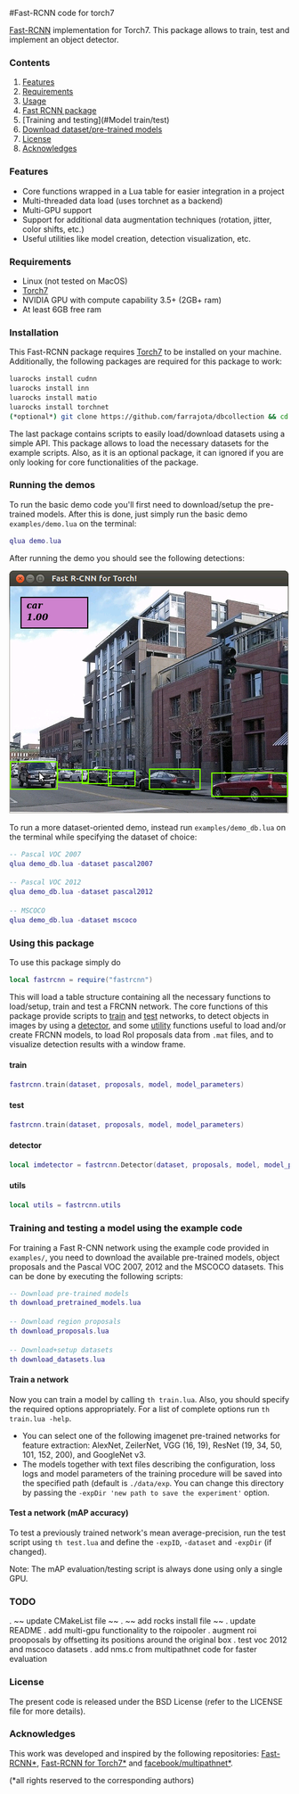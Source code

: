 #Fast-RCNN code for torch7

[Fast-RCNN](https://github.com/rbgirshick/fast-rcnn) implementation for Torch7. This package allows to train, test and implement an object detector.


### Contents
1. [Features](#features)
1. [Requirements](#requirements)
3. [Usage](#usage)
3. [Fast RCNN package](#package)
4. [Training and testing](#Model train/test)
5. [Download dataset/pre-trained models](#Downloads)
5. [License](#License)
5. [Acknowledges](#acknowledges)

### Features
- Core functions wrapped in a Lua table for easier integration in a project
- Multi-threaded data load (uses torchnet as a backend)
- Multi-GPU support
- Support for additional data augmentation techniques (rotation, jitter, color shifts, etc.)
- Useful utilities like model creation, detection visualization, etc.


### Requirements

- Linux (not tested on MacOS)
- [Torch7](http://torch.ch/docs/getting-started.html)
- NVIDIA GPU with compute capability 3.5+ (2GB+ ram)
- At least 6GB free ram


### Installation

This Fast-RCNN package requires [Torch7](http://torch.ch/docs/getting-started.html) to be installed on your machine. Additionally, the following packages are required for this package to work:

```bash
luarocks install cudnn
luarocks install inn
luarocks install matio
luarocks install torchnet
(*optional*) git clone https://github.com/farrajota/dbcollection && cd dbcollection && luarocks make
```

The last package contains scripts to easily load/download datasets using a simple API. This package allows to load the necessary datasets for the example scripts. Also, as it is an optional package, it can ignored if you are only looking for core functionalities of the package.

### Running the demos

To run the basic demo code you'll first need to download/setup the pre-trained models. After this is done, just simply run the basic demo `examples/demo.lua` on the terminal:
```lua
qlua demo.lua
```

After running the demo you should see the following detections:

![alt text](data/demo/demo_detections.png "Detections with AlexNet")

To run a more dataset-oriented demo, instead run `examples/demo_db.lua` on the terminal while specifying the dataset of choice:

```lua
-- Pascal VOC 2007
qlua demo_db.lua -dataset pascal2007

-- Pascal VOC 2012
qlua demo_db.lua -dataset pascal2012

-- MSCOCO
qlua demo_db.lua -dataset mscoco
```

### Using this package

To use this package simply do 
```lua
local fastrcnn = require("fastrcnn")
```
This will load a table structure containing all the necessary functions to load/setup, train and test a FRCNN network. The core functions of this package provide scripts to [train](#train) and [test](#test) networks, to detect objects in images by using a [detector](#detector), and some [utility](#utils) functions useful to load and/or create FRCNN models, to load RoI proposals data from `.mat` files, and to visualize detection results with a window frame. 

<a name="train"></a>
#### train ####
```lua
fastrcnn.train(dataset, proposals, model, model_parameters)
```
<a name="test"></a>
#### test ####
```lua
fastrcnn.train(dataset, proposals, model, model_parameters)
```
<a name="detector"></a>
#### detector ####
```lua
local imdetector = fastrcnn.Detector(dataset, proposals, model, model_parameters)
```
<a name="utils"></a>
#### utils ####

```lua
local utils = fastrcnn.utils
```


### Training and testing a model using the example code

For training a Fast R-CNN network using the example code provided in `examples/`, you need to download the available pre-trained models, object proposals and the Pascal VOC 2007, 2012 and the MSCOCO datasets. This can be done by executing the following scripts: 
```lua
-- Download pre-trained models
th download_pretrained_models.lua

-- Download region proposals
th download_proposals.lua

-- Download+setup datasets
th download_datasets.lua
```
#### Train a network

Now you can train a model by calling ```th train.lua```. Also, you should specify the required options appropriately. For a list of complete options run ```th train.lua -help```. 

* You can select one of the following imagenet pre-trained networks for feature extraction: AlexNet, ZeilerNet, VGG (16, 19), ResNet (19, 34, 50, 101, 152, 200), and GoogleNet v3.
* The models together with text files describing the configuration, loss logs and model parameters of the training procedure will be saved into the specified path (default is `./data/exp`. You can change this directory by passing the `-expDir 'new path to save the experiment'` option. 

#### Test a network (mAP accuracy)

To test a previously trained network's mean average-precision, run the test script using `th test.lua` and define the `-expID`, `-dataset` and `-expDir` (if changed). 

Note: The mAP evaluation/testing script is always done using only a single GPU.


### TODO

. ~~ update CMakeList file ~~
. ~~ add rocks install file ~~
. update README
. add multi-gpu functionality to the roipooler
. augment roi prooposals by offsetting its positions around the original box
. test voc 2012 and mscoco datasets
. add nms.c from multipathnet code for faster evaluation

### License

The present code is released under the BSD License (refer to the LICENSE file for more details).

### Acknowledges

This work was developed and inspired by the following repositories: [Fast-RCNN*](https://github.com/rbgirshick/fast-rcnn), [Fast-RCNN for Torch7*](https://github.com/mahyarnajibi/fast-rcnn-torch) and [facebook/multipathnet*](https://github.com/facebookresearch/multipathnet). 

(*all rights reserved to the corresponding authors)
